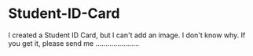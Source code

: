 # Student-ID-Card

<p>I created a Student ID Card, but I can't add an image. I don't know why. If you get it, please send me ......................</p>
